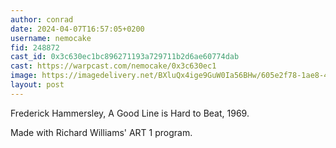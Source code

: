 ```yaml
---
author: conrad
date: 2024-04-07T16:57:05+0200
username: nemocake
fid: 248872
cast_id: 0x3c630ec1bc896271193a729711b2d6ae60774dab
cast: https://warpcast.com/nemocake/0x3c630ec1
image: https://imagedelivery.net/BXluQx4ige9GuW0Ia56BHw/605e2f78-1ae8-4170-8216-73629b91d700/original
layout: post
---
```

Frederick Hammersley, A Good Line is Hard to Beat, 1969.  
  
Made with Richard Williams' ART 1 program.  

<img src='https://imagedelivery.net/BXluQx4ige9GuW0Ia56BHw/605e2f78-1ae8-4170-8216-73629b91d700/original' alt='' referrerpolicy='no-referrer'/>